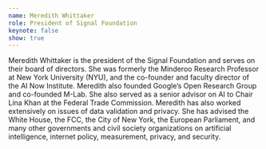 ```yaml
---
name: Meredith Whittaker
role: President of Signal Foundation
keynote: false
show: true
---
```


Meredith Whittaker is the president of the Signal Foundation and serves on their board of directors. She was formerly the Minderoo Research Professor at New York University (NYU), and the co-founder and faculty director of the AI Now Institute. Meredith also founded Google’s Open Research Group and co-founded M-Lab. She also served as a senior advisor on AI to Chair Lina Khan at the Federal Trade Commission. Meredith has also worked extensively on issues of data validation and privacy. She has advised the White House, the FCC, the City of New York, the European Parliament, and many other governments and civil society organizations on artificial intelligence, internet policy, measurement, privacy, and security.